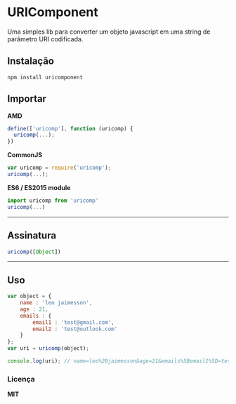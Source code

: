 # URIComponent

Uma simples lib para converter um objeto javascript em uma string de parâmetro URI codificada. 

## Instalação

```console
npm install uricomponent
```

## Importar

**AMD**

```js
define(['uricomp'], function (uricomp) {
  uricomp(...);
})
```

**CommonJS**

```js
var uricomp = require('uricomp');
uricomp(...);
```

**ES6 / ES2015 module**

```js
import uricomp from 'uricomp'
uricomp(...)
```

---

## Assinatura

```js
uricomp([Object])
```

---

## Uso

```js
var object = {
    name : 'leo jaimesson',
    age : 21,
    emails : {
        email1 : 'test@gmail.com',
        email2 : 'test@outlook.com'
    }
};
var uri = uricomp(object);

console.log(uri); // name=leo%20jaimesson&age=21&emails%5Bemail1%5D=test%40gmail.com&emails%5Bemail2%5D=test%40outlook.com
```

### Licença

**MIT**
